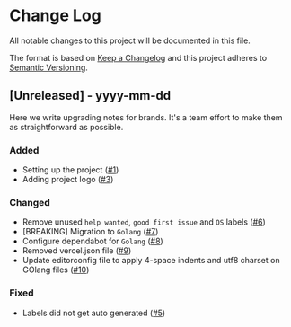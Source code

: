 # Change Log

All notable changes to this project will be documented in this file.

The format is based on [Keep a Changelog](http://keepachangelog.com/)
and this project adheres to [Semantic Versioning](http://semver.org/).

<!--
TEMPLATE

## X.X.X - YYYY-MM-DD

Short description of release

### Added

- Description of change
  (#XXX)

### Changed

- Description of change
  (#XXX)

### Fixed

- Description of change
  (#XXX)
-->

## [Unreleased] - yyyy-mm-dd

Here we write upgrading notes for brands. It's a team effort to make them as
straightforward as possible.

### Added

- Setting up the project ([#1](https://github.com/caffeine-addictt/auth-nyp-infosec/pull/1))
- Adding project logo ([#3](https://github.com/caffeine-addictt/auth-nyp-infosec/pull/3))

### Changed

- Remove unused `help wanted`, `good first issue` and `OS` labels ([#6](https://github.com/caffeine-addictt/auth-nyp-infosec/pull/6))
- [BREAKING] Migration to `Golang` ([#7](https://github.com/caffeine-addictt/auth-nyp-infosec/pull/7))
- Configure dependabot for `Golang` ([#8](https://github.com/caffeine-addictt/auth-nyp-infosec/pull/8))
- Removed vercel.json file ([#9](https://github.com/caffeine-addictt/auth-nyp-infosec/pull/9))
- Update editorconfig file to apply 4-space indents and utf8 charset on
  GOlang files ([#10](https://github.com/caffeine-addictt/auth-nyp-infosec/pull/10))

### Fixed

- Labels did not get auto generated ([#5](https://github.com/caffeine-addictt/auth-nyp-infosec/pull/5))

